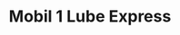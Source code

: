 ---
title: "Mobil 1 Lube Express"
url: /rochester/mobil-1-lube-express-chili-avenue/
shop: car repair
---